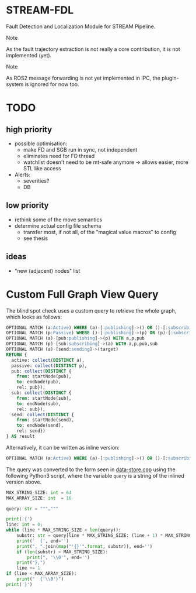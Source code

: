 # STREAM-FDL
Fault Detection and Localization Module for STREAM Pipeline.

> [!NOTE]
> As the fault trajectory extraction is not really a core contribution, it is not implemented (yet).

> [!NOTE]
> As ROS2 message forwarding is not yet implemented in IPC, the plugin-system is ignored for now too.

# TODO

## high priority
- possible optimisation:
  - make FD and SGB run in sync, not independent
  - eliminates need for FD thread
  - watchlist doesn't need to be mt-safe anymore -> allows easier, more STL like access
- Alerts:
  - severities?
  - DB

## low priority
- rethink some of the move semantics
- determine actual config file schema
  - transfer most, if not all, of the "magical value macros" to config
  - see thesis

## ideas
- "new (adjacent) nodes" list

# Custom Full Graph View Query
The blind spot check uses a custom query to retrieve the whole graph, which looks as follows:

```sql
OPTIONAL MATCH (a:Active) WHERE (a)-[:publishing]->() OR ()-[:subscribing]->(a) OR (a)-[:sending]->() OR ()-[:sending]->(a) OR (a)-[:timer]->() WITH a
OPTIONAL MATCH (p:Passive) WHERE ()-[:publishing]->(p) OR (p)-[:subscribing]->() WITH a,p
OPTIONAL MATCH (a)-[pub:publishing]->(p) WITH a,p,pub
OPTIONAL MATCH (p)-[sub:subscribing]->(a) WITH a,p,pub,sub
OPTIONAL MATCH (a)-[send:sending]->(target)
RETURN {
  active: collect(DISTINCT a),
  passive: collect(DISTINCT p),
  pub: collect(DISTINCT {
    from: startNode(pub),
    to: endNode(pub),
    rel: pub}),
  sub: collect(DISTINCT {
    from: startNode(sub),
    to: endNode(sub),
    rel: sub}),
  send: collect(DISTINCT {
    from: startNode(send),
    to: endNode(send),
    rel: send})
} AS result
```

Alternatively, it can be written as inline version:

```sql
OPTIONAL MATCH (a:Active) WHERE (a)-[:publishing]->() OR ()-[:subscribing]->(a) OR (a)-[:sending]->() OR ()-[:sending]->(a) OR (a)-[:timer]->() WITH a OPTIONAL MATCH (p:Passive) WHERE ()-[:publishing]->(p) OR (p)-[:subscribing]->() WITH a,p OPTIONAL MATCH (a)-[pub:publishing]->(p) WITH a,p,pub OPTIONAL MATCH (p)-[sub:subscribing]->(a) WITH a,p,pub,sub OPTIONAL MATCH (a)-[send:sending]->(target) RETURN { active: collect(DISTINCT a), passive: collect(DISTINCT p), pub: collect(DISTINCT { from: startNode(pub), to: endNode(pub), rel: pub}), sub: collect(DISTINCT { from: startNode(sub), to: endNode(sub), rel: sub}), send: collect(DISTINCT { from: startNode(send), to: endNode(send), rel: send}) } AS result
```

The query was converted to the form seen in [data-store.cpp](src/dynamic-subgraph/data-store.cpp) using the following Python3 script, where the variable `query` is a string of the inlined version above.

```python
MAX_STRING_SIZE: int = 64
MAX_ARRAY_SIZE: int  = 16

query: str = """…"""

print('{')
line: int = 0;
while (line * MAX_STRING_SIZE < len(query)):
    substr: str = query[line * MAX_STRING_SIZE: (line + 1) * MAX_STRING_SIZE]
    print('  {', end='')
    print(", ".join(map("'{}'".format, substr)), end='')
    if (len(substr) < MAX_STRING_SIZE):
        print(", '\\0'", end='')
    print("},")
    line += 1
if (line < MAX_ARRAY_SIZE):
    print("  {'\\0'}")
print('}')
```